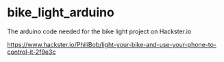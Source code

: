 # bike_light_arduino
The arduino code needed for the bike light project on Hackster.io

https://www.hackster.io/PhiliBob/light-your-bike-and-use-your-phone-to-control-it-2f9e3c
